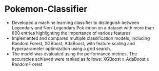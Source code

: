 # Pokemon-Classifier
* Developed a machine learning classifier to distinguish between Legendary and Non-Legendary Pok ́emon on a
dataset with more than 800 entries highlighting the importance of various features.
* Implemented and compared multiple classification models, including Random Forest, XGBoost, AdaBoost,
with feature scaling and hyperparameter optimization using a grid search.
* The model was evaluated using the performance metrics. The accuracies achieved were ranked as follows:
XGBoost ≥ AdaBoost ≥ RandomF orest
